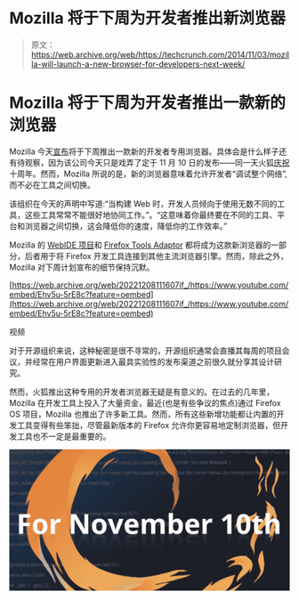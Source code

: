 # Mozilla 将于下周为开发者推出新浏览器 

> 原文：<https://web.archive.org/web/https://techcrunch.com/2014/11/03/mozilla-will-launch-a-new-browser-for-developers-next-week/>

# Mozilla 将于下周为开发者推出一款新的浏览器

Mozilla 今天[宣布](https://web.archive.org/web/20221208111607/https://blog.mozilla.org/blog/2014/11/03/the-first-browser-dedicated-to-developers-is-coming/)将于下周推出一款新的开发者专用浏览器。具体会是什么样子还有待观察，因为该公司今天只是戏弄了定于 11 月 10 日的发布——同一天火狐[庆祝](https://web.archive.org/web/20221208111607/https://wiki.mozilla.org/Firefox/Decade)十周年。然而，Mozilla 所说的是，新的浏览器意味着允许开发者“调试整个网络”,而不必在工具之间切换。

该组织在今天的声明中写道:“当构建 Web 时，开发人员倾向于使用无数不同的工具，这些工具常常不能很好地协同工作。”。“这意味着你最终要在不同的工具、平台和浏览器之间切换，这会降低你的速度，降低你的工作效率。”

Mozilla 的 [WebIDE 项目](https://web.archive.org/web/20221208111607/https://hacks.mozilla.org/2014/06/webide-lands-in-nightly/)和 [Firefox Tools Adaptor](https://web.archive.org/web/20221208111607/https://hacks.mozilla.org/2014/09/firefox-tools-adapter/) 都将成为这款新浏览器的一部分，后者用于将 Firefox 开发工具连接到其他主流浏览器引擎。然而，除此之外，Mozilla 对下周计划宣布的细节保持沉默。

[https://web.archive.org/web/20221208111607if_/https://www.youtube.com/embed/Ehv5u-5rE8c?feature=oembed](https://web.archive.org/web/20221208111607if_/https://www.youtube.com/embed/Ehv5u-5rE8c?feature=oembed)

视频

对于开源组织来说，这种秘密是很不寻常的，开源组织通常会直播其每周的项目会议，并经常在用户界面更新进入最具实验性的发布渠道之前很久就分享其设计研究。

然而，火狐推出这种专用的开发者浏览器无疑是有意义的。在过去的几年里，Mozilla 在开发工具上投入了大量资金，最近(也是有些争议的焦点)通过 Firefox OS 项目，Mozilla 也推出了许多新工具。然而，所有这些新增功能都让内置的开发工具变得有些笨拙，尽管最新版本的 Firefox 允许你更容易地定制浏览器，但开发工具也不一定是最重要的。

![The First Browser Dedicated to Developers is Coming | The Mozilla Blog](img/8fa38d751f85131dda45ff628c266b13.png)